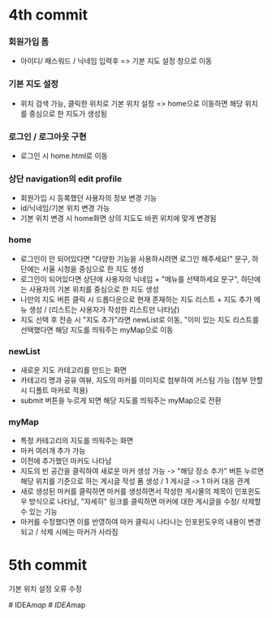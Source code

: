 # 4th commit


### 회원가입 폼
- 아이디/ 패스워드 / 닉네임 입력후 => 기본 지도 설정 창으로 이동

### 기본 지도 설정
- 위치 검색 가능, 클릭한 위치로 기본 위치 설정 => home으로 이동하면 해당 위치를 중심으로 한 지도가 생성됨 

### 로그인 / 로그아웃 구현
- 로그인 시 home.html로 이동

### 상단 navigation의 edit profile
- 회원가입 시 등록했던 사용자의 정보 변경 기능 
- id/닉네임/기본 위치 변경 가능
- 기본 위치 변경 시 home화면 상의 지도도 바뀐 위치에 맞게 변경됨
 
### home
- 로그인이 안 되어있다면 "다양한 기능을 사용하시려면 로그인 해주세요!" 문구, 하단에는 서울 시청을 중심으로 한 지도 생성  
- 로그인이 되어있다면 상단에 사용자의 닉네임 + "메뉴를 선택하세요 문구", 하단에는 사용자의 기본 위치를 중심으로 한 지도 생성
- 나만의 지도 버튼 클릭 시 드롭다운으로 현재 존재하는 지도 리스트 + 지도 추가 메뉴 생성 / (리스트는 사용자가 작성한 리스트만 나타남) 
- 지도 선택 후 전송 시 "지도 추가"라면 newList로 이동, "이미 있는 지도 리스트를 선택했다면 해당 지도를 띄워주는 myMap으로 이동

### newList
- 새로운 지도 카테고리를 만드는 화면
- 카테고리 명과 공유 여뷰, 지도의 마커를 이미지로 첨부하여 커스텀 가능 (첨부 안할 시 디폴트 마커로 적용)
- submit 버튼을 누르게 되면 해당 지도를 띄워주는 myMap으로 전환

### myMap
- 특정 카테고리의 지도를 띄워주는 화면
- 마커 여러개 추가 가능
- 이전에 추가했던 마커도 나타남
- 지도의 빈 공간을 클릭하여 새로운 마커 생성 가능 -> "해당 장소 추가" 버튼 누르면 해당 위치를 기준으로 하는 게시글 작성 폼 생성 / 1 게시글 -> 1 마커 대응 관계
- 새로 생성된 마커를 클릭하면 마커를 생성하면서 작성한 게시물의 제목이 인포윈도우 방식으로 나타남, "자세히" 링크를 클릭하면 마커에 대한 게시글을 수정/ 삭제할 수 있는 기능
- 마커를 수정했다면 이를 반영하여 마커 클릭시 나타나는 인포윈도우의 내용이 변경되고 / 삭제 시에는 마커가 사라짐 

# 5th commit

기본 위치 설정 오류 수정


#   I D E A _ m a p  
 #   I D E A _ m a p  
 